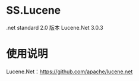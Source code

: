 # SS.Lucene
.net standard 2.0 版本 Lucene.Net 3.0.3

使用说明
=========================
Lucene.Net：https://github.com/apache/lucene.net

